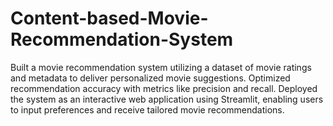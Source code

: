 # Content-based-Movie-Recommendation-System
Built a movie recommendation system utilizing a dataset of movie ratings and metadata to deliver personalized movie suggestions. Optimized recommendation accuracy with metrics like precision and recall. Deployed the system as an interactive web application using Streamlit, enabling users to input preferences and receive tailored movie recommendations.
